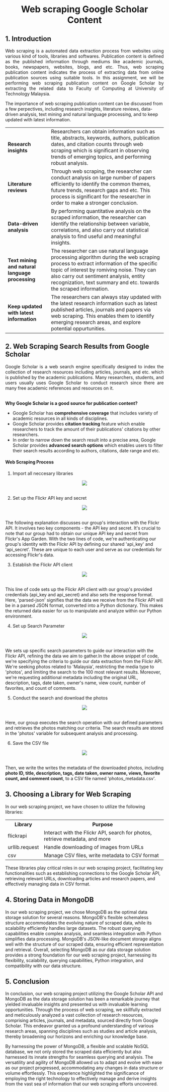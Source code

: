 <h1 align=center>Web scraping Google Scholar Content</h1>

## 1. Introduction

<p align=justify>
Web scraping is a automated data extraction process from websites using various kind of tools, libraries and softwares. Publication content is defined as the published information through mediums like academic journals, books, newspapers, websites, blogs, and etc. Thus, web scraping publication content indicates the process of extracting data from online publication sources using suitable tools. In this assignment, we will be performing web scraping publication content on Google Scholar by extracting the related data to Faculty of Computing at University of Technology Malaysia. 

The importance of web scraping publication content can be discussed from a few perpectives, including research insights, literature reviews, data-driven analysis, text mining and natural language processing, and to keep updated with latest information. 
</p>
<table>
<tr>
<td>
<b>Research insights</b>
</td>
<td>
Researchers can obtain information such as title, abstracts, keywords, authors, publication dates, and citation counts through web scraping which is significant in observing trends of emerging topics, and performing robust analysis. 
</td>
</tr>

<tr>
<td>
<b>Literature reviews</b>
</td>
<td>
Through web scraping, the researcher can conduct analysis on large number of papers efficiently to identify the common themes, future trends, research gaps and etc. This process is significant for the researcher in order to make a stronger conclusion. 
</td>
</tr>

<tr>
<td>
<b>Data-driven analysis</b>
</td>
<td>
By performing quantitative analysis on the scraped information, the researcher can identify the relationship between variable, correlations, and also carry out statistical analysis to find useful and meaningful insights. 
</td>
</tr>

<tr>
<td>
<b>Text mining and natural language processing</b>
</td>
<td>
The researcher can use natural language processing algorithm during the web scraping process to extract information of the specific topic of interest by romiving noise. They can also carry out sentiment analysis, entity recognization, text summary and etc. towards the scraped information. 
</td>
</tr>

<tr>
<td>
<b>Keep updated with latest information</b>
</td>
<td>
The researchers can always stay updated with the latest research information such as latest published articles, journals and papers via web scraping. This enables them to identify emerging research areas, and explore potential oppurtunities. 
</td>
</tr>

</table>


## 2. Web Scraping Search Results from Google Scholar

<p align=justify>
Google Scholar is a web search engine specifically designed to index the collection of research resources including articles, journals, and etc. which is published by the academic publications. Many researchers, students, and users usually uses Google Scholar to conduct research since there are many free academic references and resources on it. 
</p><br>
<b>Why Google Scholar is a good source for publication content?</b><br>
<ul>
<li>
Google Scholar has <b>comprehensive coverage</b> that includes variety of academic resources in all kinds of disciplines. 
</li>
<li>
Google Scholar provides <b>citation tracking</b> feature which enable researchers to track the amount of their publications' citations by other researchers. 
</li>
<li>
In order to narrow down the search result into a precise area, Google Scholar provides <b>advanced search options</b> which enables users to filter their search results according to authors, citations, date range and etc. 
</li>
</ul>

<h4> Web Scraping Process </h4>

1. Import all neccesary libraries

<div align="center">
  <img src="https://github.com/drshahizan/special-topic-data-engineering/assets/95403713/f5e361c7-fa79-4c35-ba07-46c37cf3600c">
</div></br>

2. Set up the Flickr API key and secret

<div align="center">
  <img src="https://github.com/drshahizan/special-topic-data-engineering/assets/95403713/8b8bd541-8f78-4f28-ad0c-48db1520a207">
</div></br>

The following explanation discusses our group's interaction with the Flickr API. It involves two key components - the API key and secret. It's crucial to note that our group had to obtain our unique API key and secret from Flickr's App Garden. With the two lines of code, we're authenticating our group's identity with the Flickr API by defining our shared 'api_key' and 'api_secret'. These are unique to each user and serve as our credentials for accessing Flickr's data.

3. Establish the Flickr API client

<div align="center">
  <img src="https://github.com/drshahizan/special-topic-data-engineering/assets/95403713/8f2ab77b-d7d6-4775-94d4-1ddf4824293e">
</div></br>

This line of code sets up the Flickr API client with our group's provided credentials (api_key and api_secret) and also sets the response format. Here, 'parsed-json' signifies that the data we receive from the Flickr API will be in a parsed JSON format, converted into a Python dictionary. This makes the returned data easier for us to manipulate and analyze within our Python environment.

4. Set up Search Parameter

<div align="center">
  <img src="https://github.com/drshahizan/special-topic-data-engineering/assets/95403713/139449a4-a0fc-4b13-86ec-4bb12ca12b15">
</div></br>

 We sets up specific search parameters to guide our interaction with the Flickr API, refining the data we aim to gather.In the above snippet of code, we're specifying the criteria to guide our data extraction from the Flickr API. We're seeking photos related to 'Malaysia', restricting the media type to 'photos', and limiting the search to the 100 most relevant results. Moreover, we're requesting additional metadata including the original URL, description, tags, date taken, owner's name, view count, number of favorites, and count of comments.

5. Conduct the search and download the photos

<div align="center">
  <img src="https://github.com/drshahizan/special-topic-data-engineering/assets/95403713/40c7e3e7-2ae8-491c-ac21-f3e93e2835b0">
</div></br>

Here, our group executes the search operation with our defined parameters and retrieves the photos matching our criteria. The search results are stored in the 'photos' variable for subsequent analysis and processing.

6. Save the CSV file

<div align="center">
  <img src="https://github.com/drshahizan/special-topic-data-engineering/assets/95403713/5a041e4e-68c7-4e63-9010-a106e3344f40">
</div></br>

Then, we write the writes the metadata of the downloaded photos, including <b> photo ID, title, description, tags, date taken, owner name, views, favorite count, and comment count</b>, to a CSV file named 'photos_metadata.csv'.

## 3.  Choosing a Library for Web Scraping

In our web scraping project, we have chosen to utilize the following libraries:

<table>
  <tr>
    <th>Library</th>
    <th>Purpose</th>
  </tr>
  <tr>
    <td>flickrapi</td>
    <td>Interact with the Flickr API, search for photos, retrieve metadata, and more</td>
  </tr>
  <tr>
    <td>urllib.request</td>
    <td>Handle downloading of images from URLs</td>
  </tr>
  <tr>
    <td>csv</td>
    <td>Manage CSV files, write metadata to CSV format</td>
  </tr>
</table>

These libraries play critical roles in our web scraping project, facilitating key functionalities such as establishing connections to the Google Scholar API, retrieving relevant URLs, downloading articles and research papers, and effectively managing data in CSV format.

## 4.  Storing Data in MongoDB

In our web scraping project, we chose MongoDB as the optimal data storage solution for several reasons. MongoDB's flexible schemaless structure accommodates the evolving nature of scraped data, while its scalability efficiently handles large datasets. The robust querying capabilities enable complex analysis, and seamless integration with Python simplifies data processing. MongoDB's JSON-like document storage aligns well with the structure of our scraped data, ensuring efficient representation and retrieval. Overall, selecting MongoDB as our data storage solution provides a strong foundation for our web scraping project, harnessing its flexibility, scalability, querying capabilities, Python integration, and compatibility with our data structure.

## 5.  Conclusion

In conclusion, our web scraping project utilizing the Google Scholar API and MongoDB as the data storage solution has been a remarkable journey that yielded invaluable insights and presented us with invaluable learning opportunities. Through the process of web scraping, we skillfully extracted and meticulously analyzed a vast collection of research resources, comprising articles, journals, and metadata, sourced directly from Google Scholar. This endeavor granted us a profound understanding of various research areas, spanning disciplines such as studies and article analysis, thereby broadening our horizons and enriching our knowledge base.

By harnessing the power of MongoDB, a flexible and scalable NoSQL database, we not only stored the scraped data efficiently but also harnessed its innate strengths for seamless querying and analysis. The versatility and agility of MongoDB allowed us to adapt and evolve with ease as our project progressed, accommodating any changes in data structure or volume effortlessly. This experience highlighted the significance of employing the right technology to effectively manage and derive insights from the vast sea of information that our web scraping efforts uncovered.
